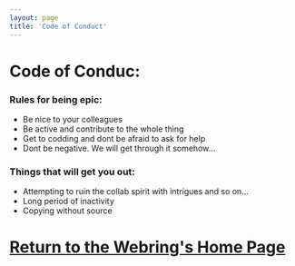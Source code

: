 ```yaml
---
layout: page
title: 'Code of Conduct'
---
```


# Code of Conduc:

### Rules for being epic:

- Be nice to your colleagues
- Be active and contribute to the whole thing
- Get to codding and dont be afraid to ask for help
- Dont be negative. We will get through it somehow...

### Things that will get you out:
- Attempting to ruin the collab spirit with intrigues and so on...
- Long period of inactivity
- Copying without source

# [Return to the Webring's Home Page](https://git-team-epic-webring.netlify.app/)
